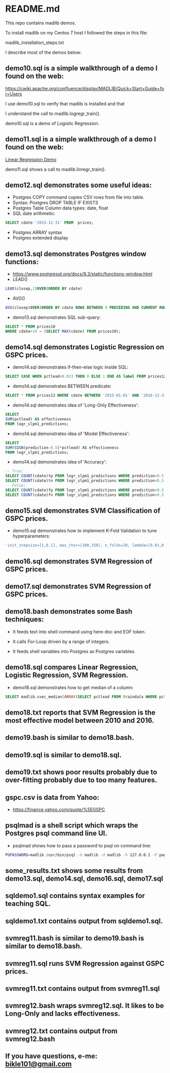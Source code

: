 # README.md

This repo contains madlib demos.

To install madlib on my Centos 7 host I followed the steps in this file:

madlib_installation_steps.txt

I describe most of the demos below:

## demo10.sql is a simple walkthrough of a demo I found on the web:

https://cwiki.apache.org/confluence/display/MADLIB/Quick+Start+Guide+for+Users

I use demo10.sql to verify that madlib is installed and that 

I understand the call to madlib.logregr_train().

demo10.sql is a demo of Logistic Regression.


## demo11.sql is a simple walkthrough of a demo I found on the web:

[Linear Regression Demo](http://madlib.incubator.apache.org/docs/latest/group__grp__linreg.html)

demo11.sql shows a call to madlib.linregr_train().


## demo12.sql demonstrates some useful ideas:

* Postgres COPY command copies CSV rows from file into table.
* Syntax: Postgres DROP TABLE IF EXISTS
* Postgres Table Column data types: date, float
* SQL date arithmetic:
```sql
SELECT cdate-'2015-12-31' FROM  prices;

```
* Postgres ARRAY syntax
* Postgres extended display

## demo13.sql demonstrates Postgres window functions:
* https://www.postgresql.org/docs/9.3/static/functions-window.html
* LEAD()
```sql
LEAD(closep,1)OVER(ORDER BY cdate)
```
* AVG()
```sql
AVG(closep)OVER(ORDER BY cdate ROWS BETWEEN 9 PRECEDING AND CURRENT ROW)
```
* demo13.sql demonstrates SQL sub-query:
```sql
SELECT * FROM prices10
WHERE cdate+10 > (SELECT MAX(cdate) FROM prices10);
```

## demo14.sql demonstrates Logistic Regression on GSPC prices.

* demo14.sql demonstrates if-then-else logic inside SQL:

```sql
SELECT CASE WHEN pctlead<0.033 THEN 0 ELSE 1 END AS label FROM prices12;
```

* demo14.sql demonstrates BETWEEN predicate:

```sql
SELECT * FROM prices13 WHERE cdate BETWEEN '2015-01-01' AND '2016-12-31';
```

* demo14.sql demonstrates idea of 'Long-Only Effectiveness':

```sql
SELECT
SUM(pctlead) AS effectiveness
FROM logr_slpm1_predictions;
```


* demo14.sql demonstrates idea of 'Model Effectiveness':

```sql
SELECT
SUM(SIGN(prediction-0.5)*pctlead) AS effectiveness
FROM logr_slpm1_predictions;
```

* demo14.sql demonstrates idea of 'Accuracy':

```sql
-- True:
SELECT COUNT(cdate)tp FROM logr_slpm1_predictions WHERE prediction>0.5 AND pctlead>0;
SELECT COUNT(cdate)tn FROM logr_slpm1_predictions WHERE prediction<0.5 AND pctlead<0;
-- False:
SELECT COUNT(cdate)fp FROM logr_slpm1_predictions WHERE prediction>0.5 AND pctlead<0;
SELECT COUNT(cdate)fn FROM logr_slpm1_predictions WHERE prediction<0.5 AND pctlead>0;
```

## demo15.sql demonstrates SVM Classification of GSPC prices.

* demo15.sql demonstrates how to implement K-Fold Validation to tune hyperparameters:

```sql
'init_stepsize=[1,0.1], max_iter=[100,150], n_folds=20, lambda=[0.01,0.02], epsilon=[0.01, 0.02]'

```

## demo16.sql demonstrates SVM Regression of GSPC prices.

## demo17.sql demonstrates SVM Regression of GSPC prices.

## demo18.bash demonstrates some Bash techniques:

* It feeds text into shell command using here-doc and EOF token.

* It calls For-Loop driven by a range of integers.

* It feeds shell variables into Postgres as Postgres variables.

## demo18.sql compares Linear Regression, Logistic Regression, SVM Regression.

* demo18.sql demonstrates how to get median of a column:

```sql
SELECT madlib.svec_median(ARRAY(SELECT pctlead FROM traindata WHERE pctlead IS NOT NULL)) FROM traindata LIMIT 1;
```

## demo18.txt reports that SVM Regression is the most effective model between 2010 and 2016.

## demo19.bash is similar to demo18.bash.

## demo19.sql is similar to demo18.sql.

## demo19.txt shows poor results probably due to over-fitting probably due to too many features.

## gspc.csv is data from Yahoo:

* https://finance.yahoo.com/quote/%5EGSPC

## psqlmad is a shell script which wraps the Postgres psql command line UI.

* psqlmad shows how to pass a password to psql on command line:

```bash
PGPASSWORD=madlib /usr/bin/psql -U madlib -d madlib -h 127.0.0.1 -P pager=no $@
```

## some_results.txt shows some results from demo13.sql, demo14.sql, demo16.sql, demo17.sql

## sqldemo1.sql contains syntax examples for teaching SQL.

## sqldemo1.txt contains output from sqldemo1.sql.

## svmreg11.bash is similar to demo19.bash is similar to demo18.bash.

## svmreg11.sql runs SVM Regression against GSPC prices.

## svmreg11.txt contains output from svmreg11.sql

## svmreg12.bash wraps svmreg12.sql. It likes to be Long-Only and lacks effectiveness.

## svmreg12.txt contains output from svmreg12.bash

## If you have questions, e-me: bikle101@gmail.com

